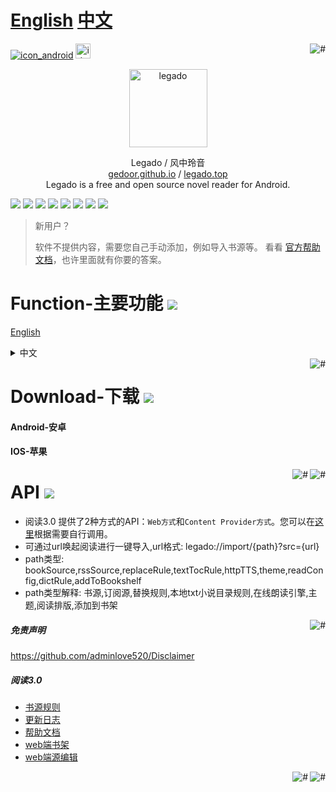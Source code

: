 # [English](English.md) [中文](README.md)

[![icon_android](https://github.com/gedoor/gedoor.github.io/blob/master/static/img/legado/icon_android.png)](https://play.google.com/store/apps/details?id=io.legado.play.release)
<a href="https://jb.gg/OpenSourceSupport" target="_blank">
<img width="24" height="24" src="https://resources.jetbrains.com/storage/products/company/brand/logos/jb_beam.svg?_gl=1*135yekd*_ga*OTY4Mjg4NDYzLjE2Mzk0NTE3MzQ.*_ga_9J976DJZ68*MTY2OTE2MzM5Ny4xMy4wLjE2NjkxNjMzOTcuNjAuMC4w&_ga=2.257292110.451256242.1669085120-968288463.1639451734" alt="idea"/>
</a>
<a href="https://data.newrank.cn/m/s.html?s=NykyOzI9MS5LNQ%3D%3D" target="_blank">
    <img src="https://img.shields.io/badge/-微信关注“风中玲音”公众号-orange.svg" alt="#" align="right">
</a>

<div align="center">
<img width="125" height="125" src="https://github.com/gedoor/legado/raw/master/app/src/main/res/mipmap-xxxhdpi/ic_launcher.png" alt="legado"/>  
  
Legado / 风中玲音
<br>
<a href="https://github.com/adminlove520" target="_blank">[gedoor.github.io](https://github.com/adminlove520)</a> / <a href="https://github.com/adminlove520/" target="_blank">legado.top</a>
<br>
Legado is a free and open source novel reader for Android.
</div>

[![](https://img.shields.io/badge/-Contents:-696969.svg)](#contents) [![](https://img.shields.io/badge/-Function-F5F5F5.svg)](#Function-主要功能-) [![](https://img.shields.io/badge/-Download-F5F5F5.svg)](#Download-下载-) [![](https://img.shields.io/badge/-Community-F5F5F5.svg)](#Community-交流社区-) [![](https://img.shields.io/badge/-API-F5F5F5.svg)](#API-) [![](https://img.shields.io/badge/-Other-F5F5F5.svg)](#Other-其他-) [![](https://img.shields.io/badge/-Grateful-F5F5F5.svg)](#Grateful-感谢-) [![](https://img.shields.io/badge/-Interface-F5F5F5.svg)](#Interface-界面-)

>新用户？
>
>软件不提供内容，需要您自己手动添加，例如导入书源等。
>看看 [官方帮助文档](https://www.yuque.com/legado/wiki)，也许里面就有你要的答案。

# Function-主要功能 [![](https://img.shields.io/badge/-Function-F5F5F5.svg)](#Function-主要功能-)
[English](English.md)

<details><summary>中文</summary>
1.自定义书源，自己设置规则，抓取网页数据，规则简单易懂，软件内有规则说明。<br>
2.列表书架，网格书架自由切换。<br>
3.书源规则支持搜索及发现，所有找书看书功能全部自定义，找书更方便。<br>
4.订阅内容,可以订阅想看的任何内容,看你想看<br>
5.支持替换净化，去除广告替换内容很方便。<br>
6.支持本地TXT、EPUB阅读，手动浏览，智能扫描。<br>
7.支持高度自定义阅读界面，切换字体、颜色、背景、行距、段距、加粗、简繁转换等。<br>
8.支持多种翻页模式，覆盖、仿真、滑动、滚动等。<br>
9.软件开源，持续优化，无广告。
</details>

<a href="#readme">
    <img src="https://img.shields.io/badge/-返回顶部-orange.svg" alt="#" align="right">
</a>

# Download-下载 [![](https://img.shields.io/badge/-Download-F5F5F5.svg)](#Download-下载-)
#### Android-安卓 



#### IOS-苹果

<a href="#readme">
    <img src="https://img.shields.io/badge/-返回顶部-orange.svg" alt="#" align="right">
</a>

<a href="#readme">
    <img src="https://img.shields.io/badge/-返回顶部-orange.svg" alt="#" align="right">
</a>

# API [![](https://img.shields.io/badge/-API-F5F5F5.svg)](#API-)
* 阅读3.0 提供了2种方式的API：`Web方式`和`Content Provider方式`。您可以在[这里](api.md)根据需要自行调用。 
* 可通过url唤起阅读进行一键导入,url格式: legado://import/{path}?src={url}
* path类型: bookSource,rssSource,replaceRule,textTocRule,httpTTS,theme,readConfig,dictRule,addToBookshelf
* path类型解释: 书源,订阅源,替换规则,本地txt小说目录规则,在线朗读引擎,主题,阅读排版,添加到书架

<a href="#readme">
    <img src="https://img.shields.io/badge/-返回顶部-orange.svg" alt="#" align="right">
</a>

##### 免责声明
https://github.com/adminlove520/Disclaimer

##### 阅读3.0
* [书源规则](https://alanskycn.gitee.io/teachme)
* [更新日志](/app/src/main/assets/updateLog.md)
* [帮助文档](/app/src/main/assets/help/appHelp.md)
* [web端书架](https://github.com/gedoor/legado_web_bookshelf)
* [web端源编辑](https://github.com/gedoor/legado_web_source_editor)

<a href="#readme">
    <img src="https://img.shields.io/badge/-返回顶部-orange.svg" alt="#" align="right">
</a>



<a href="#readme">
    <img src="https://img.shields.io/badge/-返回顶部-orange.svg" alt="#" align="right">
</a>
